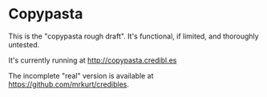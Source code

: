 Copypasta
=========

This is the "copypasta rough draft". It's functional, if limited, and thoroughly untested.

It's currently running at http://copypasta.credibl.es

The incomplete "real" version is available at https://github.com/mrkurt/credibles.
